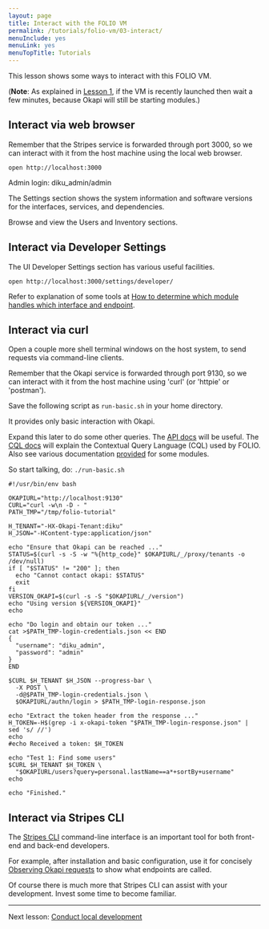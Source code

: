 ```yaml
---
layout: page
title: Interact with the FOLIO VM
permalink: /tutorials/folio-vm/03-interact/
menuInclude: yes
menuLink: yes
menuTopTitle: Tutorials
---
```


This lesson shows some ways to interact with this FOLIO VM.

(**Note**: As explained in [Lesson 1](/tutorials/folio-vm/01-create-workspace/), if the VM is recently launched then wait a few minutes, because Okapi will still be starting modules.)

## Interact via web browser

Remember that the Stripes service is forwarded through port 3000, so we can interact with it from the host machine using the local web browser.

`open http://localhost:3000`

Admin login: diku_admin/admin

The Settings section shows the system information and software versions for the interfaces, services, and dependencies.

Browse and view the Users and Inventory sections.

## Interact via Developer Settings

The UI Developer Settings section has various useful facilities.

`open http://localhost:3000/settings/developer/`

Refer to explanation of some tools at [How to determine which module handles which interface and endpoint](/faqs/how-to-which-module-which-interface-endpoint/#ui-developer-settings).

## Interact via curl

Open a couple more shell terminal windows on the host system, to send requests via command-line clients.

Remember that the Okapi service is forwarded through port 9130, so we can interact with it from the host machine using 'curl' (or 'httpie' or 'postman').

Save the following script as `run-basic.sh` in your home directory.

It provides only basic interaction with Okapi.

Expand this later to do some other queries.
The [API docs](/reference/api/) will be useful.
The [CQL docs](/reference/glossary/#cql) will explain the Contextual Query Language (CQL) used by FOLIO.
Also see various documentation [provided](/source-code/map/) for some modules.

So start talking, do: `./run-basic.sh`

```shell
#!/usr/bin/env bash

OKAPIURL="http://localhost:9130"
CURL="curl -w\n -D - "
PATH_TMP="/tmp/folio-tutorial"

H_TENANT="-HX-Okapi-Tenant:diku"
H_JSON="-HContent-type:application/json"

echo "Ensure that Okapi can be reached ..."
STATUS=$(curl -s -S -w "%{http_code}" $OKAPIURL/_/proxy/tenants -o /dev/null)
if [ "$STATUS" != "200" ]; then
  echo "Cannot contact okapi: $STATUS"
  exit
fi
VERSION_OKAPI=$(curl -s -S "$OKAPIURL/_/version")
echo "Using version ${VERSION_OKAPI}"
echo

echo "Do login and obtain our token ..."
cat >$PATH_TMP-login-credentials.json << END
{
  "username": "diku_admin",
  "password": "admin"
}
END

$CURL $H_TENANT $H_JSON --progress-bar \
  -X POST \
  -d@$PATH_TMP-login-credentials.json \
  $OKAPIURL/authn/login > $PATH_TMP-login-response.json

echo "Extract the token header from the response ..."
H_TOKEN=-H$(grep -i x-okapi-token "$PATH_TMP-login-response.json" | sed 's/ //')
echo
#echo Received a token: $H_TOKEN

echo "Test 1: Find some users"
$CURL $H_TENANT $H_TOKEN \
  "$OKAPIURL/users?query=personal.lastName==a*+sortBy+username"
echo

echo "Finished."
```

## Interact via Stripes CLI

The [Stripes CLI](https://github.com/folio-org/stripes-cli) command-line interface is an important tool for both front-end and back-end developers.

For example, after installation and basic configuration, use it for concisely
[Observing Okapi requests](https://github.com/folio-org/stripes-cli/blob/master/doc/user-guide.md#observing-okapi-requests) to show what endpoints are called.

Of course there is much more that Stripes CLI can assist with your development.
Invest some time to become familiar.

---
Next lesson: [Conduct local development](../04-local-development/)


